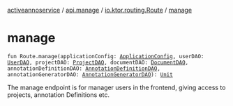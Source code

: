 [activeannoservice](../../index.md) / [api.manage](../index.md) / [io.ktor.routing.Route](index.md) / [manage](./manage.md)

# manage

`fun Route.manage(applicationConfig: `[`ApplicationConfig`](../../application/-application-config/index.md)`, userDAO: `[`UserDAO`](../../user/-user-d-a-o/index.md)`, projectDAO: `[`ProjectDAO`](../../project/-project-d-a-o/index.md)`, documentDAO: `[`DocumentDAO`](../../document/-document-d-a-o/index.md)`, annotationDefinitionDAO: `[`AnnotationDefinitionDAO`](../../annotationdefinition/-annotation-definition-d-a-o/index.md)`, annotationGeneratorDAO: `[`AnnotationGeneratorDAO`](../../annotationdefinition.generator/-annotation-generator-d-a-o/index.md)`): `[`Unit`](https://kotlinlang.org/api/latest/jvm/stdlib/kotlin/-unit/index.html)

The manage endpoint is for manager users in the frontend, giving access to projects, annotation Definitions etc.

